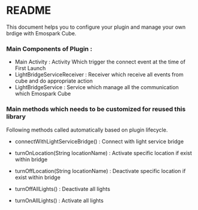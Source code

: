 # README #

This document helps you to configure your plugin and manage your own brdige with Emospark Cube.

### Main Components of Plugin :

* Main Activity                 :   Activity Which trigger the connect event at the time of First Launch
* LightBridgeServiceReceiver    :   Receiver which receive all events from cube and do appropriate action
* LightBridgeService            :   Service which manage all the communication which Emospark Cube

### Main methods which needs to be customized for reused this library

Following methods called automatically based on plugin lifecycle.

* connectWithLightServiceBridge()       :   Connect with light service bridge

* turnOnLocation(String locationName)   :   Activate specific location if exist within bridge

* turnOffLocation(String locationName)  :   Deactivate specific location if exist within bridge

* turnOffAllLights()                    :   Deactivate all lights

* turnOnAllLights()                     :   Activate all lights
